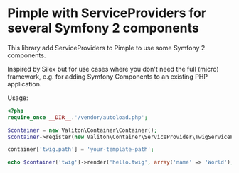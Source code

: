 Pimple with ServiceProviders for several Symfony 2 components
=============================================================

This library add ServiceProviders to Pimple to use some Symfony 2 components.

Inspired by Silex but for use cases where you don't need the full (micro) framework,
e.g. for adding Symfony Components to an existing PHP application.

Usage:

```php
<?php
require_once __DIR__.'/vendor/autoload.php';

$container = new Valiton\Container\Container();
$container->register(new Valiton\Container\ServiceProvider\TwigServiceProvider());

container['twig.path'] = 'your-template-path';

echo $container['twig']->render('hello.twig', array('name' => 'World');

```
